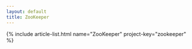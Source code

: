 ```yaml
---
layout: default
title: ZooKeeper
---
```


{% include article-list.html name="ZooKeeper" project-key="zookeeper" %}
